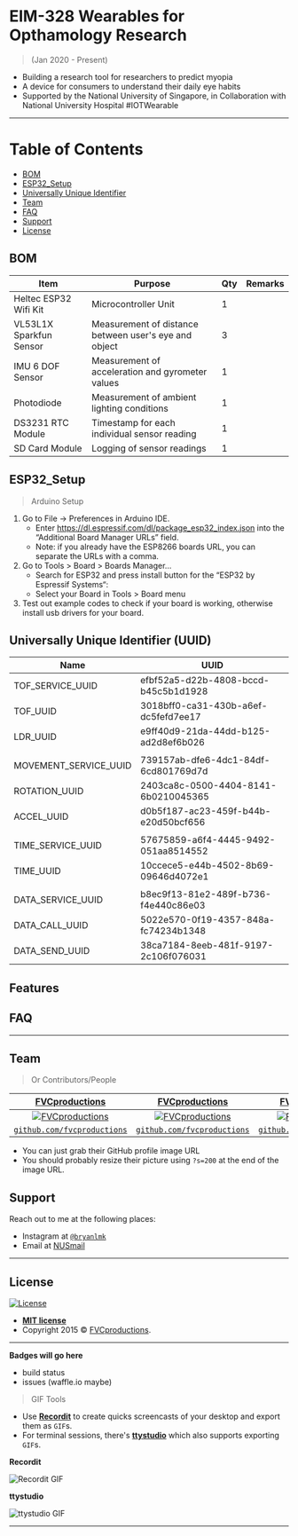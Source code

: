 # EIM-328 Wearables for Opthamology Research 
>(Jan 2020 - Present)

- Building a research tool for researchers to predict myopia
- A device for consumers to understand their daily eye habits
- Supported by the National University of Singapore, in Collaboration with National University Hospital
#IOTWearable

---
# Table of Contents 

- [BOM](#BOM)
- [ESP32_Setup](#ESP32_Setup)
- [Universally Unique Identifier](#UUID)
- [Team](#team)
- [FAQ](#faq)
- [Support](#support)
- [License](#license)

## BOM

| Item                    | Purpose                                               | Qty | Remarks |
|-------------------------|-------------------------------------------------------|-----|---------|
| Heltec ESP32 Wifi Kit   | Microcontroller Unit                                  | 1   |         |
| VL53L1X Sparkfun Sensor | Measurement of distance between user's eye and object | 3   |         |
| IMU 6 DOF Sensor        | Measurement of acceleration and gyrometer values      | 1   |         |
| Photodiode              | Measurement of ambient lighting conditions            | 1   |         |
| DS3231 RTC Module       | Timestamp for each individual sensor reading          | 1   |         |
| SD Card Module          | Logging of sensor readings                            | 1   |         |

## ESP32_Setup

> Arduino Setup
1. Go to File -> Preferences in Arduino IDE.
      * Enter https://dl.espressif.com/dl/package_esp32_index.json into the “Additional Board Manager URLs” field. 
      * Note: if you already have the ESP8266 boards URL, you can separate the URLs with a comma.
2. Go to Tools > Board > Boards Manager…
      * Search for ESP32 and press install button for the “ESP32 by Espressif Systems“:
      * Select your Board in Tools > Board menu 
3. Test out example codes to check if your board is working, otherwise install usb drivers for your board.

## Universally Unique Identifier (UUID)

| Name                  | UUID                                 |
|-----------------------|--------------------------------------|
| TOF_SERVICE_UUID      | efbf52a5-d22b-4808-bccd-b45c5b1d1928 |
| TOF_UUID              | 3018bff0-ca31-430b-a6ef-dc5fefd7ee17 |
| LDR_UUID              | e9ff40d9-21da-44dd-b125-ad2d8ef6b026 |
|                       |                                      |
| MOVEMENT_SERVICE_UUID | 739157ab-dfe6-4dc1-84df-6cd801769d7d |
| ROTATION_UUID         | 2403ca8c-0500-4404-8141-6b0210045365 |
| ACCEL_UUID            | d0b5f187-ac23-459f-b44b-e20d50bcf656 |
|                       |                                      |
| TIME_SERVICE_UUID     | 57675859-a6f4-4445-9492-051aa8514552 |
| TIME_UUID             | 10ccece5-e44b-4502-8b69-09646d4072e1 |
|                       |                                      |
| DATA_SERVICE_UUID     | b8ec9f13-81e2-489f-b736-f4e440c86e03 |
| DATA_CALL_UUID        | 5022e570-0f19-4357-848a-fc74234b1348 |
| DATA_SEND_UUID        | 38ca7184-8eeb-481f-9197-2c106f076031 |


## Features


## FAQ
---
## Team

> Or Contributors/People

| <a href="http://fvcproductions.com" target="_blank">**FVCproductions**</a> | <a href="http://fvcproductions.com" target="_blank">**FVCproductions**</a> | <a href="http://fvcproductions.com" target="_blank">**FVCproductions**</a> |
| :---: |:---:| :---:|
| [![FVCproductions](https://avatars1.githubusercontent.com/u/4284691?v=3&s=200)](http://fvcproductions.com)    | [![FVCproductions](https://avatars1.githubusercontent.com/u/4284691?v=3&s=200)](http://fvcproductions.com) | [![FVCproductions](https://avatars1.githubusercontent.com/u/4284691?v=3&s=200)](http://fvcproductions.com)  |
| <a href="http://github.com/fvcproductions" target="_blank">`github.com/fvcproductions`</a> | <a href="http://github.com/fvcproductions" target="_blank">`github.com/fvcproductions`</a> | <a href="http://github.com/fvcproductions" target="_blank">`github.com/fvcproductions`</a> |

- You can just grab their GitHub profile image URL
- You should probably resize their picture using `?s=200` at the end of the image URL.

## Support

Reach out to me at the following places:

- Instagram at <a href="http://instagram.com/bryanlmk" target="_blank">`@bryanlmk`</a>
- Email at <a href=mailto:e0310111@u.nus.edu>NUSmail</a>

---

## License

[![License](http://img.shields.io/:license-mit-blue.svg?style=flat-square)](http://badges.mit-license.org)

- **[MIT license](http://opensource.org/licenses/mit-license.php)**
- Copyright 2015 © <a href="http://fvcproductions.com" target="_blank">FVCproductions</a>.

---

**Badges will go here**

- build status
- issues (waffle.io maybe)

> GIF Tools

- Use <a href="http://recordit.co/" target="_blank">**Recordit**</a> to create quicks screencasts of your desktop and export them as `GIF`s.
- For terminal sessions, there's <a href="https://github.com/chjj/ttystudio" target="_blank">**ttystudio**</a> which also supports exporting `GIF`s.

**Recordit**

![Recordit GIF](http://g.recordit.co/iLN6A0vSD8.gif)

**ttystudio**

![ttystudio GIF](https://raw.githubusercontent.com/chjj/ttystudio/master/img/example.gif)

---


